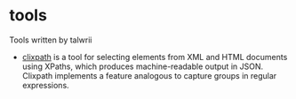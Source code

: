 # tools

Tools written by talwrii

* [clixpath](https://github.com/talwrii/clixpath) is a tool for selecting elements from XML and HTML documents using XPaths, which produces machine-readable output in JSON. Clixpath implements a feature analogous to capture groups in regular expressions.
